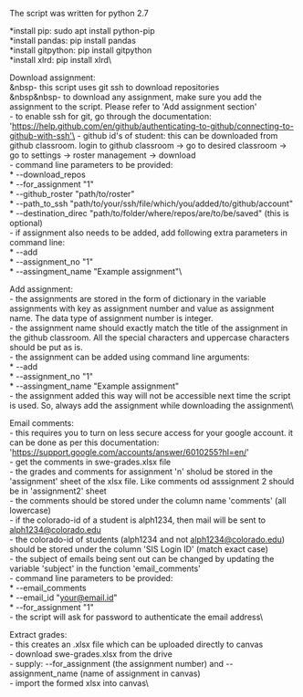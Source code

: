 The script was written for python 2.7

*install pip: sudo apt install python-pip\
*install pandas: pip install pandas\
*install gitpython: pip install gitpython\
*install xlrd: pip install xlrd\

Download assignment:\
&nbsp- this script uses git ssh to download repositories\
&nbsp&nbsp- to download any assignment, make sure you add the assignment to the script. Please refer to 'Add assignment section'\
	- to enable ssh for git, go through the documentation: 'https://help.github.com/en/github/authenticating-to-github/connecting-to-github-with-ssh'\
	- github id's of student: this can be downloaded from github classroom. login to github classroom -> go to desired classroom -> go to settings -> roster management -> download\
	- command line parameters to be provided:\
		* --download_repos\
		* --for_assignment "1"\
		* --github_roster "path/to/roster"\
		* --path_to_ssh "path/to/your/ssh/file/which/you/added/to/github/account"\
		* --destination_direc "path/to/folder/where/repos/are/to/be/saved" (this is optional)\
	- if assignment also needs to be added, add following extra parameters in command line:\
		* --add\
		* --assignment_no "1"\
		* --assingment_name "Example assignment"\

Add assignment:\
	- the assignments are stored in the form of dictionary in the variable assignments with key as assignment number and value as assignment name. The data type of assignment number is integer.\
	- the assignment name should exactly match the title of the assignment in the github classroom. All the special characters and uppercase characters should be put as is.\
	- the assignment can be added using command line arguments:\
		* --add\
		* --assignment_no "1"\
		* --assingment_name "Example assignment"\
	- the assignment added this way will not be accessible next time the script is used. So, always add the assignment while downloading the assignment\

Email comments:\
	- this requires you to turn on less secure access for your google account. it can be done as per this documentation: 'https://support.google.com/accounts/answer/6010255?hl=en/' \
	- get the comments in swe-grades.xlsx file\
	- the grades and comments for assignment 'n' sholud be stored in the 'assignment' sheet of the xlsx file. Like comments od asssignment 2 should be in 'assignment2' sheet\
	- the comments should be stored under the column name 'comments' (all lowercase)\
	- if the colorado-id of a student is alph1234, then mail will be sent to alph1234@colorado.edu\
	- the colorado-id of students (alph1234 and not alph1234@colorado.edu) should be stored under the column 'SIS Login ID' (match exact case)\
	- the subject of emails being sent out can be changed by updating the variable 'subject' in the function 'email_comments'\
	- command line parameters to be provided:\
		* --email_comments\
		* --email_id "your@email.id"\
		* --for_assignment "1"\
	- the script will ask for password to authenticate the email address\

Extract grades:\
	- this creates an .xlsx file which can be uploaded directly to canvas\
	- download swe-grades.xlsx from the drive\
	- supply: --for_assignment (the assignment number) and --assignment_name (name of assignment in canvas)\
	- import the formed xlsx into canvas\
